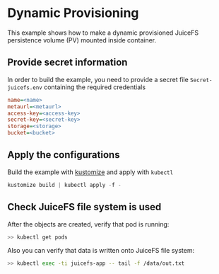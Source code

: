 # Dynamic Provisioning

This example shows how to make a dynamic provisioned JuiceFS persistence volume (PV) mounted inside container.

## Provide secret information

In order to build the example, you need to provide a secret file `Secret-juicefs.env` containing the required credentials

```ini
name=<name>
metaurl=<metaurl>
access-key=<access-key>
secret-key=<secret-key>
storage=<storage>
bucket=<bucket>
```

## Apply the configurations

Build the example with [kustomize](https://github.com/kubernetes-sigs/kustomize) and apply with `kubectl`

```s
kustomize build | kubectl apply -f -
```

## Check JuiceFS file system is used

After the objects are created, verify that pod is running:

```sh
>> kubectl get pods
```

Also you can verify that data is written onto JuiceFS file system:

```sh
>> kubectl exec -ti juicefs-app -- tail -f /data/out.txt
```
